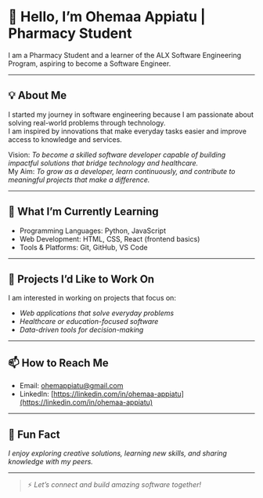 # 👋 Hello, I’m Ohemaa Appiatu | Pharmacy Student

I am a Pharmacy Student and a learner of the ALX Software Engineering Program, aspiring to become a Software Engineer.  

---

## 💡 About Me
I started my journey in software engineering because I am passionate about solving real-world problems through technology.  
I am inspired by innovations that make everyday tasks easier and improve access to knowledge and services.  

Vision: *To become a skilled software developer capable of building impactful solutions that bridge technology and healthcare.*  
My Aim: *To grow as a developer, learn continuously, and contribute to meaningful projects that make a difference.*  

---

## 🎯 What I’m Currently Learning
- Programming Languages: Python, JavaScript  
- Web Development: HTML, CSS, React (frontend basics)  
- Tools & Platforms: Git, GitHub, VS Code  

---

## 🔭 Projects I’d Like to Work On
I am interested in working on projects that focus on:  
- *Web applications that solve everyday problems*  
- *Healthcare or education-focused software*  
- *Data-driven tools for decision-making*  

---

## 📫 How to Reach Me
- Email: ohemappiatu@gmail.com  
- LinkedIn: [https://linkedin.com/in/ohemaa-appiatu](https://linkedin.com/in/ohemaa-appiatu)  

---

## 📝 Fun Fact
*I enjoy exploring creative solutions, learning new skills, and sharing knowledge with my peers.*  

---

> ⚡️ *Let’s connect and build amazing software together!*
